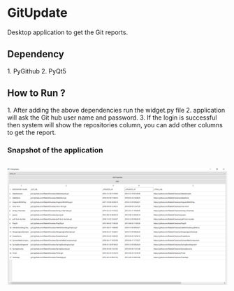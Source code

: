 # GitUpdate
Desktop application to get the Git reports.

<h2> Dependency </h2>
1. PyGithub
2. PyQt5

<h2> How to Run ? </h2>
1. After adding the above dependencies run the widget.py file
2. application will ask the Git hub user name and password. 
3. If the login is successful then system will show the repositories column, you can add other columns to get the report.

<h3> Snapshot of the application <h2>

<img src="https://github.com/RakeshChouhan/GitUpdate/blob/master/snapshot/GitUpdate_Snap.PNG" />
